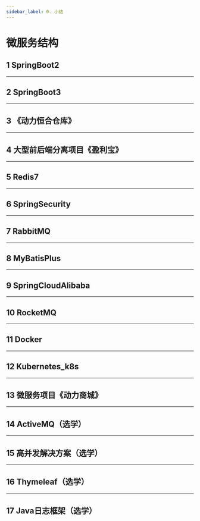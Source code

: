 ```yaml
---
sidebar_label: 0. 小结
---
```


# 微服务结构

## 1 SpringBoot2

---

## 2 SpringBoot3

---

## 3 《动力恒合仓库》

---

## 4 大型前后端分离项目《盈利宝》

---

## 5 Redis7

---

## 6 SpringSecurity

---

## 7 RabbitMQ

---

## 8 MyBatisPlus

---

## 9 SpringCloudAlibaba

---

## 10 RocketMQ

---

## 11 Docker

---

## 12 Kubernetes_k8s

---

## 13 微服务项目《动力商城》

---

## 14 ActiveMQ（选学）

---

## 15 高并发解决方案（选学）

---

## 16 Thymeleaf（选学）

---

## 17 Java日志框架（选学）